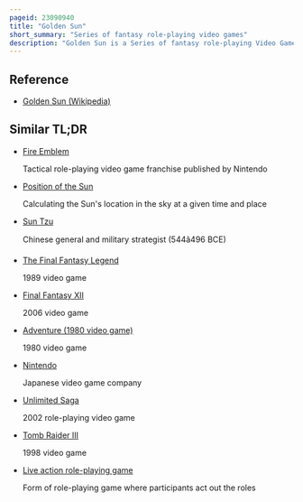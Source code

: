 ```yaml
---
pageid: 23090940
title: "Golden Sun"
short_summary: "Series of fantasy role-playing video games"
description: "Golden Sun is a Series of fantasy role-playing Video Games developed by Camelot Software Planning and published by Nintendo. It follows the Story of a Group of magically-attuned Adepts whose Task is to prevent the potentially destructive Power of Alchemy from being released as it was in the. Players navigate Characters through the Game's World by defeating Enemies, solving Puzzles, and completing assigned Missions to complete the Storyline."
---
```


## Reference

- [Golden Sun (Wikipedia)](https://en.wikipedia.org/?curid=23090940)

## Similar TL;DR

- [Fire Emblem](/tldr/en/fire-emblem)

  Tactical role-playing video game franchise published by Nintendo

- [Position of the Sun](/tldr/en/position-of-the-sun)

  Calculating the Sun's location in the sky at a given time and place

- [Sun Tzu](/tldr/en/sun-tzu)

  Chinese general and military strategist (544â496 BCE)

- [The Final Fantasy Legend](/tldr/en/the-final-fantasy-legend)

  1989 video game

- [Final Fantasy XII](/tldr/en/final-fantasy-xii)

  2006 video game

- [Adventure (1980 video game)](/tldr/en/adventure-1980-video-game)

  1980 video game

- [Nintendo](/tldr/en/nintendo)

  Japanese video game company

- [Unlimited Saga](/tldr/en/unlimited-saga)

  2002 role-playing video game

- [Tomb Raider III](/tldr/en/tomb-raider-iii)

  1998 video game

- [Live action role-playing game](/tldr/en/live-action-role-playing-game)

  Form of role-playing game where participants act out the roles
